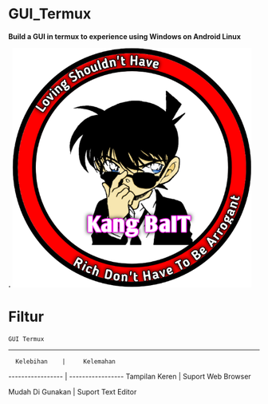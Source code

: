 # GUI_Termux
<h4>Build a GUI in termux to experience using Windows on Android Linux





.
![GitHub Logo](/docs/20210322_094134.png)




# Filtur


    GUI Termux
--------------------------------

      Kelebihan    |     Kelemahan      
-----------------  |  -----------------
Tampilan Keren | Suport Web Browser

Mudah Di Gunakan | Suport Text Editor






